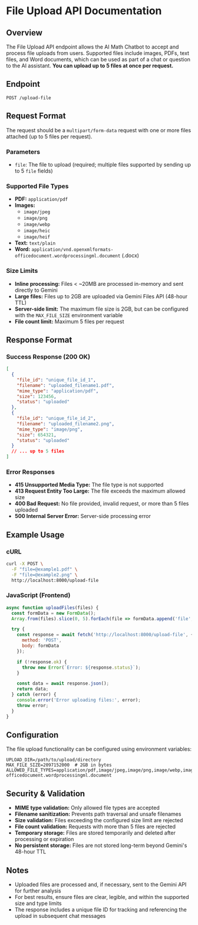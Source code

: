 # File Upload API Documentation

## Overview

The File Upload API endpoint allows the AI Math Chatbot to accept and process file uploads from users. Supported files include images, PDFs, text files, and Word documents, which can be used as part of a chat or question to the AI assistant. **You can upload up to 5 files at once per request.**

## Endpoint

```
POST /upload-file
```

## Request Format

The request should be a `multipart/form-data` request with one or more files attached (up to 5 files per request).

### Parameters

- `file`: The file to upload (required; multiple files supported by sending up to 5 `file` fields)

### Supported File Types

- **PDF:** `application/pdf`
- **Images:**
  - `image/jpeg`
  - `image/png`
  - `image/webp`
  - `image/heic`
  - `image/heif`
- **Text:** `text/plain`
- **Word:** `application/vnd.openxmlformats-officedocument.wordprocessingml.document` (.docx)

### Size Limits

- **Inline processing:** Files < ~20MB are processed in-memory and sent directly to Gemini
- **Large files:** Files up to 2GB are uploaded via Gemini Files API (48-hour TTL)
- **Server-side limit:** The maximum file size is 2GB, but can be configured with the `MAX_FILE_SIZE` environment variable
- **File count limit:** Maximum 5 files per request

## Response Format

### Success Response (200 OK)

```json
[
  {
    "file_id": "unique_file_id_1",
    "filename": "uploaded_filename1.pdf",
    "mime_type": "application/pdf",
    "size": 123456,
    "status": "uploaded"
  },
  {
    "file_id": "unique_file_id_2",
    "filename": "uploaded_filename2.png",
    "mime_type": "image/png",
    "size": 654321,
    "status": "uploaded"
  }
  // ... up to 5 files
]
```

### Error Responses

- **415 Unsupported Media Type:** The file type is not supported
- **413 Request Entity Too Large:** The file exceeds the maximum allowed size
- **400 Bad Request:** No file provided, invalid request, or more than 5 files uploaded
- **500 Internal Server Error:** Server-side processing error

## Example Usage

### cURL

```bash
curl -X POST \
  -F "file=@example1.pdf" \
  -F "file=@example2.png" \
  http://localhost:8000/upload-file
```

### JavaScript (Frontend)

```javascript
async function uploadFiles(files) {
  const formData = new FormData();
  Array.from(files).slice(0, 5).forEach(file => formData.append('file', file));

  try {
    const response = await fetch('http://localhost:8000/upload-file', {
      method: 'POST',
      body: formData
    });

    if (!response.ok) {
      throw new Error(`Error: ${response.status}`);
    }

    const data = await response.json();
    return data;
  } catch (error) {
    console.error('Error uploading files:', error);
    throw error;
  }
}
```

## Configuration

The file upload functionality can be configured using environment variables:

```
UPLOAD_DIR=/path/to/upload/directory
MAX_FILE_SIZE=2097152000  # 2GB in bytes
ALLOWED_FILE_TYPES=application/pdf,image/jpeg,image/png,image/webp,image/heic,image/heif,text/plain,application/vnd.openxmlformats-officedocument.wordprocessingml.document
```

## Security & Validation

- **MIME type validation:** Only allowed file types are accepted
- **Filename sanitization:** Prevents path traversal and unsafe filenames
- **Size validation:** Files exceeding the configured size limit are rejected
- **File count validation:** Requests with more than 5 files are rejected
- **Temporary storage:** Files are stored temporarily and deleted after processing or expiration
- **No persistent storage:** Files are not stored long-term beyond Gemini's 48-hour TTL

## Notes

- Uploaded files are processed and, if necessary, sent to the Gemini API for further analysis
- For best results, ensure files are clear, legible, and within the supported size and type limits
- The response includes a unique file ID for tracking and referencing the upload in subsequent chat messages 